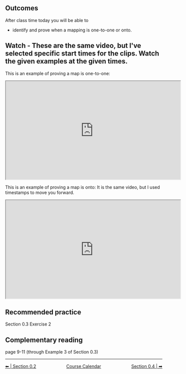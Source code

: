 ## Outcomes</h2>
After class time today you will be able to

* identify and prove when a mapping is one-to-one or onto.

## Watch - These are the same video, but I've selected specific start times for the clips. Watch the given examples at the given times.

This is an example of proving a map is one-to-one:<br />
<iframe title="YouTube video player" src="https://www.youtube.com/embed/-waMYKhhvQo?start=638" width="560" height="315" allowfullscreen="allowfullscreen" allow="accelerometer; autoplay; clipboard-write; encrypted-media; gyroscope; picture-in-picture"></iframe>

This is an example of proving a map is onto:
It is the same video, but I used timestamps to move you forward.
<br />
<iframe title="YouTube video player" src="https://www.youtube.com/embed/-waMYKhhvQo?start=1731" width="560" height="315" allowfullscreen="allowfullscreen" allow="accelerometer; autoplay; clipboard-write; encrypted-media; gyroscope; picture-in-picture"></iframe>

## Recommended practice

Section 0.3 Exercise 2

## Complementary reading

page 9-11 (through Example 3 of Section 0.3)

<hr class="dashed double-spacing">

<div class = "justify" style="display:flex;justify-content:space-between;">
    <div sytle="align:left">
        <a class="btn info" href="page:📓 Section 0.2">⬅ | Section 0.2</a>
    </div>
    <div style="align:center">
        <a class="btn warning" href="page:📅 Full Course Schedule - Subject to Change">Course Calendar</a>
    </div>
    <div style="align:right">
        <a class="btn info" href="page:📓 Section 0.4">Section 0.4 | ➡</a>
    </div>
</div>